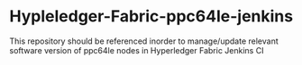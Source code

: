 # Hypleledger-Fabric-ppc64le-jenkins

This repository should be referenced inorder to manage/update relevant 
software version of ppc64le nodes in Hyperledger Fabric Jenkins CI
